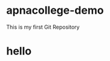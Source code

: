 # apnacollege-demo
This is my first Git Repository
<html>
  <head>
    <title>My first repository</title>
  </head>
  <body>
    <h1>hello</h1>
  </body>
</html>
